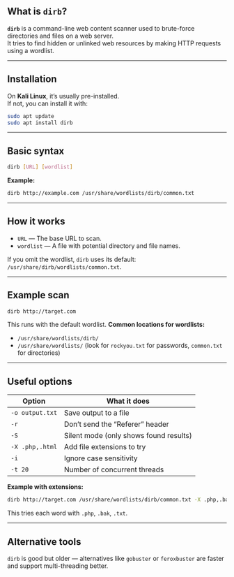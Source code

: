 ## What is `dirb`?

**`dirb`** is a command-line web content scanner used to brute-force directories and files on a web server.  
It tries to find hidden or unlinked web resources by making HTTP requests using a wordlist.

---

## Installation

On **Kali Linux**, it’s usually pre-installed.  
If not, you can install it with:

```bash
sudo apt update
sudo apt install dirb
```

---

## Basic syntax

```bash
dirb [URL] [wordlist]
```

**Example:**

```bash
dirb http://example.com /usr/share/wordlists/dirb/common.txt
```

---

## How it works

- `URL` — The base URL to scan.
- `wordlist` — A file with potential directory and file names.

If you omit the wordlist, `dirb` uses its default: `/usr/share/dirb/wordlists/common.txt`.

---

## Example scan

```bash
dirb http://target.com
```

This runs with the default wordlist.
**Common locations for wordlists:**
- `/usr/share/wordlists/dirb/`
- `/usr/share/wordlists/` (look for `rockyou.txt` for passwords, `common.txt` for directories)

---

## Useful options

|Option|What it does|
|---|---|
|`-o output.txt`|Save output to a file|
|`-r`|Don’t send the “Referer” header|
|`-S`|Silent mode (only shows found results)|
|`-X .php,.html`|Add file extensions to try|
|`-i`|Ignore case sensitivity|
|`-t 20`|Number of concurrent threads|

**Example with extensions:**

```bash
dirb http://target.com /usr/share/wordlists/dirb/common.txt -X .php,.bak,.txt
```

This tries each word with `.php`, `.bak`, `.txt`.

---

## Alternative tools

`dirb` is good but older — alternatives like `gobuster` or `feroxbuster` are faster and support multi-threading better.
